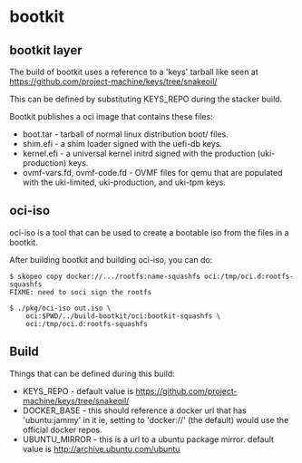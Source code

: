 # bootkit

## bootkit layer
The build of bootkit uses a reference to a 'keys' tarball like seen
at https://github.com/project-machine/keys/tree/snakeoil/

This can be defined by substituting KEYS_REPO during the stacker build.

Bootkit publishes a oci image that contains these files:
 * boot.tar - tarball of normal linux distribution boot/ files.
 * shim.efi - a shim loader signed with the uefi-db keys.
 * kernel.efi - a universal kernel initrd signed with the production (uki-production) keys.
 * ovmf-vars.fd, ovmf-code.fd - OVMF files for qemu that are populated
   with the uki-limited, uki-production, and uki-tpm keys.

## oci-iso
oci-iso is a tool that can be used to create a bootable iso from the
files in a bootkit.

After building bootkit and building oci-iso, you can do:

    $ skopeo copy docker://.../rootfs:name-squashfs oci:/tmp/oci.d:rootfs-squashfs
    FIXME: need to soci sign the rootfs

    $ ./pkg/oci-iso out.iso \
        oci:$PWD/../build-bootkit/oci:bootkit-squashfs \
        oci:/tmp/oci.d:rootfs-squashfs


## Build
Things that can be defined during this build:
 * KEYS_REPO - default value is https://github.com/project-machine/keys/tree/snakeoil/
 * DOCKER_BASE - this should reference a docker url that has 'ubuntu:jammy' in it
   ie, setting to 'docker://' (the default) would use the official docker repos.
 * UBUNTU_MIRROR - this is a url to a ubuntu package mirror.
   default value is http://archive.ubuntu.com/ubuntu

